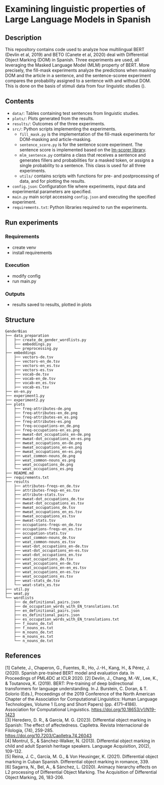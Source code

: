 # Examining linguistic properties of Large Language Models in Spanish

## Description
This repository contains code used to analyze how multilingual BERT (Devlin et al, 2019) and BETO (Canete et al, 2020) deal with Differential Object Marking (DOM) in Spanish. Three experiments are used, all leveraging the Masked Language Model (MLM) property of BERT. More precisely, the fill-mask experiments analyze the predictions when masking DOM and the article in a sentence, and the sentence-scoree experiment compares the probability assigned to a sentence with and without DOM. This is done on the basis of stimuli data from four linguistic studies ().

## Contents
* `data/`: Tables containing test sentences from linguistic studies.
* `plots/`: Plots generated from the results.
* `results/`: Outcomes of the three experiments.
* `src/`: Python scripts implementing the experiments. 
	* `fill_mask.py` is the implementation of the fill-mask experiments for DOM-masking and article-masking.
	* `sentence_score.py` is for the sentence score experiment. The sentence score is implemented based on the [lm-scorer library](https://github.com/simonepri/lm-scorer).
 	* `mlm_sentence.py` contains a class that receives a sentence and generates fillers and probabilities for a masked token, or assigns a single probability to a sentence. This class is used for all three experiments.
	*  `utils/` contains scripts with functions for pre- and postprocessing of data, and for plotting the results.
* `config.json`: Configuration file where experiments, input data and experimental parameters are specified.
* `main.py` main script accessing `config.json` and executing the specified experiment.
* `requirements.txt`: Python libraries required to run the experiments.

## Run experiments
### Requirements
* create venv
* install requirements

### Execution
* modify config
* run main.py

### Outputs
* results saved to results, plotted in plots 

## Structure
```
GenderBias
├── data_preparation
│   ├── create_de_gender_wordlists.py
│   ├── embeddings.py
│   └── preprocessing.py
├── embeddings
│   ├── vectors-de.tsv
│   ├── vectors-en_de.tsv
│   ├── vectors-en_es.tsv
│   ├── vectors-es.tsv
│   ├── vocab-de.tsv
│   ├── vocab-en_de.tsv
│   ├── vocab-en_es.tsv
│   ├── vocab-es.tsv
├── en-en.py
├── experiment1.py
├── experiment2.py
├── plots
│   ├── freq-attributes-de.png
│   ├── freq-attributes-en_de.png
│   ├── freq-attributes-en_es.png
│   ├── freq-attributes-es.png
│   ├── freq-occupations-en_de.png
│   ├── freq-occupations-en_es.png
│   ├── mweat-dot_occupations_en-de.png
│   ├── mweat-dot_occupations_en-es.png
│   ├── mweat_occupations_en-de.png
│   ├── mweat_occupations_en-en.png
│   ├── mweat_occupations_en-es.png
│   ├── weat_common-nouns_de.png
│   ├── weat_common-nouns_es.png
│   ├── weat_occupations_de.png
│   └── weat_occupations_es.png
├── README.md
├── requirements.txt
├── results
│   ├── attributes-freqs-en_de.tsv
│   ├── attributes-freqs-en_es.tsv
│   ├── attribute-stats.tsv
│   ├── mweat-dot_occupations_de.tsv
│   ├── mweat-dot_occupations_es.tsv
│   ├── mweat_occupations_de.tsv
│   ├── mweat_occupations_en_es.tsv
│   ├── mweat_occupations_es.tsv
│   ├── mweat-stats.tsv
│   ├── occupations-freqs-en_de.tsv
│   ├── occupations-freqs-en_es.tsv
│   ├── occupation-stats.tsv
│   ├── weat_common-nouns_de.tsv
│   ├── weat_common-nouns_es.tsv
│   ├── weat-dot_occupations_en-de.tsv
│   ├── weat-dot_occupations_en-es.tsv
│   ├── weat-dot_occupations_en.tsv
│   ├── weat_occupations_de.tsv
│   ├── weat_occupations_en-de.tsv
│   ├── weat_occupations_en-en_es.tsv
│   ├── weat_occupations_en-es.tsv
│   ├── weat_occupations_es.tsv
│   ├── weat-stats_de.tsv
│   └── weat-stats_es.tsv
├── util.py
├── weat.py
└── wordlists
    ├── de_definitional_pairs.json
    ├── de_occupation_words_with_EN_translations.txt
    ├── en_definitional_pairs.json
    ├── es_definitional_pairs.json
    ├── es_occupation_words_with_EN_translations.txt
    ├── f_nouns_de.txt
    ├── f_nouns_es.txt
    ├── m_nouns_de.txt
    ├── m_nouns_es.txt
    └── n_nouns_de.txt

```


## References
[1] Cañete, J., Chaperon, G., Fuentes, R., Ho, J.-H., Kang, H., & Pérez, J. (2020). Spanish pre-trained BERT model and evaluation data. In Proceedings of PML4DC at ICLR 2020.
[2] Devlin, J., Chang, M.-W., Lee, K., & Toutanova, K. (2019). BERT: Pre-training of deep bidirectional transformers for language understanding. In J. Burstein, C. Doran, & T. Solorio 	(Eds.), Proceedings of the 2019 Conference of the North American Chapter of the Association for Computational Linguistics: Human Language Technologies, Volume 1 (Long and Short 	Papers) (pp. 4171–4186). Association for Computational Linguistics. [https://doi.org/10.18653/v1/N19-1423             ](https://doi.org/10.18653/v1/N19-1423              )      <br>
[3] Heredero, D. R., & García, M. G. (2023). Differential object marking in Spanish: The effect of affectedness. Caplletra. Revista Internacional de Filologia, (74), 259-285. 	
	[https://doi.org/10.7203/Caplletra.74.26043             ](https://doi.org/10.7203/Caplletra.74.26043             )           <br>
[4] Montrul, S., & Sánchez-Walker, N. (2013). Differential object marking in child and adult Spanish heritage speakers. Language Acquisition, 20(2), 109-132.<br>
[5] Reina, J. C., García, M. G., & Von Heusinger, K. (2021). Differential object marking in Cuban Spanish. Differential object marking in romance, 339.<br>
[6] Sagarra, N., Bel, A., & Sánchez, L. (2020). Animacy hierarchy effects on L2 processing of Differential Object Marking. The Acquisition of Differential Object Marking, 26, 183-206.
